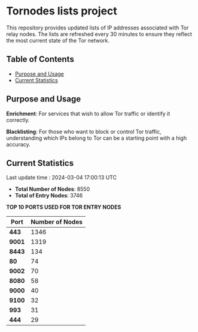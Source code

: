 # Tornodes lists project

This repository provides updated lists of IP addresses associated with Tor relay nodes. The lists are refreshed every 30 minutes to ensure they reflect the most current state of the Tor network.

## Table of Contents

- [Purpose and Usage](#purpose-and-usage)
- [Current Statistics](#current-statistics)


## Purpose and Usage

**Enrichment**: For services that wish to allow Tor traffic or identify it correctly.

**Blacklisting**: For those who want to block or control Tor traffic, understanding which IPs belong to Tor can be a starting point with a high accuracy.

## Current Statistics

Last update time : 2024-03-04 17:00:13 UTC

- **Total Number of Nodes**: 8550
- **Total of Entry Nodes**: 3746

**TOP 10 PORTS USED FOR TOR ENTRY NODES**

| **Port** | **Number of Nodes** |
|------|-----------------|
| **443**   | 1346  |
| **9001**   | 1319  |
| **8443**   | 134  |
| **80**   | 74  |
| **9002**   | 70  |
| **8080**   | 58  |
| **9000**   | 40  |
| **9100**   | 32  |
| **993**   | 31  |
| **444**   | 29  |

